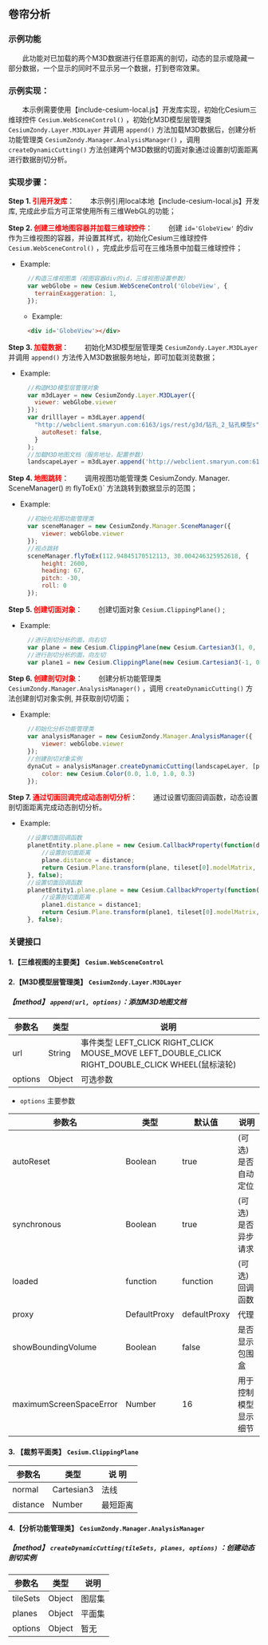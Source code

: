 ## 卷帘分析

### 示例功能

&ensp;&ensp;&ensp;&ensp;此功能对已加载的两个M3D数据进行任意距离的剖切，动态的显示或隐藏一部分数据，一个显示的同时不显示另一个数据，打到卷帘效果。

### 示例实现：

&ensp;&ensp;&ensp;&ensp;本示例需要使用【include-cesium-local.js】开发库实现，初始化Cesium三维球控件 `Cesium.WebSceneControl()` ，初始化M3D模型层管理类 `CesiumZondy.Layer.M3DLayer` 并调用 `append()` 方法加载M3D数据后，创建分析功能管理类 `CesiumZondy.Manager.AnalysisManager()` ，调用 `createDynamicCutting()` 方法创建两个M3D数据的切面对象通过设置剖切面距离进行数据剖切分析。

### 实现步骤：

**Step 1. <font color=red>引用开发库</font>**：
&ensp;&ensp;&ensp;&ensp;本示例引用local本地【include-cesium-local.js】开发库, 完成此步后方可正常使用所有三维WebGL的功能；

**Step 2. <font color=red>创建三维地图容器并加载三维球控件</font>**：
&ensp;&ensp;&ensp;&ensp;创建 `id='GlobeView'` 的div作为三维视图的容器，并设置其样式，初始化Cesium三维球控件 `Cesium.WebSceneControl()` ，完成此步后可在三维场景中加载三维球控件；

* Example:
  ``` Javascript
    //构造三维视图类（视图容器div的id，三维视图设置参数）
    var webGlobe = new Cesium.WebSceneControl('GlobeView', {
      terrainExaggeration: 1,
    }); 
  ```

  * Example:
  ``` html
    <div id='GlobeView'></div>
  ```

**Step 3. <font color=red>加载数据</font>**：
&ensp;&ensp;&ensp;&ensp;初始化M3D模型层管理类 `CesiumZondy.Layer.M3DLayer` 并调用 `append()` 方法传入M3D数据服务地址，即可加载浏览数据；

* Example:
  ``` Javascript
    //构造M3D模型层管理对象
    var m3dLayer = new CesiumZondy.Layer.M3DLayer({
      viewer: webGlobe.viewer
    });
    var drilllayer = m3dLayer.append(
      "http://webclient.smaryun.com:6163/igs/rest/g3d/钻孔_2_钻孔模型s", {
        autoReset: false,
      }
    );
    //加载M3D地图文档（服务地址，配置参数）
    landscapeLayer = m3dLayer.append('http://webclient.smaryun.com:6163/igs/rest/g3d/钻孔分层点_Sur_000_Ent', {});
  ```

**Step 4. <font color=red>地图跳转</font>**：
&ensp;&ensp;&ensp;&ensp;调用视图功能管理类 CesiumZondy. Manager. SceneManager() ` 的 ` flyToEx()` 方法跳转到数据显示的范围；

* Example:
  ``` Javascript
    //初始化视图功能管理类
    var sceneManager = new CesiumZondy.Manager.SceneManager({
        viewer: webGlobe.viewer
    });
    //视点跳转
    sceneManager.flyToEx(112.94845170512113, 30.004246325952618, {
        height: 2600,
        heading: 67,
        pitch: -30,
        roll: 0
    });
  ```

**Step 5. <font color=red>创建切面对象</font>**：
&ensp;&ensp;&ensp;&ensp;创建切面对象 `Cesium.ClippingPlane()` ; 

* Example:
  ``` Javascript
    //进行剖切分析的面，向右切
    var plane = new Cesium.ClippingPlane(new Cesium.Cartesian3(1, 0, 0), -200.0)
    //进行剖切分析的面，向左切
    var plane1 = new Cesium.ClippingPlane(new Cesium.Cartesian3(-1, 0, 0), -200.0)
  ```

**Step 6. <font color=red>创建剖切对象</font>**：
&ensp;&ensp;&ensp;&ensp;创建分析功能管理类 `CesiumZondy.Manager.AnalysisManager()` ，调用 `createDynamicCutting()` 方法创建剖切对象实例, 并获取剖切切面；

* Example:
  ``` Javascript
    //初始化分析功能管理类
    var analysisManager = new CesiumZondy.Manager.AnalysisManager({
        viewer: webGlobe.viewer
    });
    //创建剖切对象实例
    dynaCut = analysisManager.createDynamicCutting(landscapeLayer, [plane], {
        color: new Cesium.Color(0.0, 1.0, 1.0, 0.3)
    });
  ```

**Step 7. <font color=red>通过切面回调完成动态剖切分析</font>**：
&ensp;&ensp;&ensp;&ensp;通过设置切面回调函数，动态设置剖切面距离完成动态剖切分析。

* Example:
  ``` Javascript
    //设置切面回调函数
    planetEntity.plane.plane = new Cesium.CallbackProperty(function(date) {
        //设置剖切面距离
        plane.distance = distance;
        return Cesium.Plane.transform(plane, tileset[0].modelMatrix, new Cesium.ClippingPlane(Cesium.Cartesian3.UNIT_X, 0.0));
    }, false);
    //设置切面回调函数
    planetEntity1.plane.plane = new Cesium.CallbackProperty(function(date) {
        //设置剖切面距离
        plane1.distance = distance1;
        return Cesium.Plane.transform(plane1, tileset[0].modelMatrix, new Cesium.ClippingPlane(Cesium.Cartesian3.UNIT_X, 0.0));
    }, false);
  ```

### 关键接口

#### 1.【三维视图的主要类】 `Cesium.WebSceneControl`

#### 2.【M3D模型层管理类】 `CesiumZondy.Layer.M3DLayer`

##### 【method】 `append(url, options)`：添加M3D地图文档

|参数名|类型|说明|
|-|-|-|
|url|String|事件类型 LEFT_CLICK RIGHT_CLICK MOUSE_MOVE LEFT_DOUBLE_CLICK RIGHT_DOUBLE_CLICK WHEEL(鼠标滚轮)|
|options|Object|可选参数|

* `options` 主要参数

|参数名|类型|默认值|说明|
|-|-|-|-|
|autoReset|Boolean|true|(可选)是否自动定位|
|synchronous|Boolean|true|(可选)是否异步请求|
|loaded|function|function|(可选)回调函数|
|proxy|DefaultProxy|defaultProxy|代理|
|showBoundingVolume|Boolean|false|是否显示包围盒|
|maximumScreenSpaceError|Number|16|用于控制模型显示细节|

#### 3. 【裁剪平面类】 `Cesium.ClippingPlane`

|参数名|类型|说 明|
|-|-|-|
|normal|Cartesian3|法线|
|distance|Number|最短距离|

#### 4.【分析功能管理类】 `CesiumZondy.Manager.AnalysisManager`

##### 【method】 `createDynamicCutting(tileSets, planes, options)` ：创建动态剖切实例

|参数名|类型|说明|
|-|-|-|
|tileSets|Object|图层集|
|planes|Object|平面集|
|options|Object|暂无|

